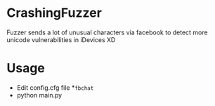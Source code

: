 # CrashingFuzzer
Fuzzer sends a lot of unusual characters via facebook to detect more 
unicode 
vulnerabilities in iDevices XD

# Usage
* Edit config.cfg file
*```fbchat```
* python main.py
